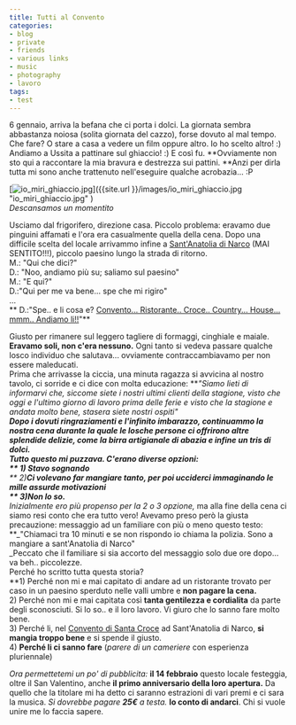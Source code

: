 ```yaml
---
title: Tutti al Convento
categories:
- blog
- private
- friends
- various links
- music
- photography
- lavoro
tags:
- test
---
```

6 gennaio, arriva la befana che ci porta i dolci. La giornata sembra
abbastanza noiosa (solita giornata del cazzo), forse dovuto al mal tempo. Che
fare? O stare a casa a vedere un film oppure altro. Io ho scelto altro! :)
Andiamo a Ussita a pattinare sul ghiaccio! :) E così fu. **Ovviamente non sto
qui a raccontare la mia bravura e destrezza sui pattini. **Anzi per dirla
tutta mi sono anche trattenuto nell'eseguire qualche acrobazia... :P

[![io_miri_ghiaccio.jpg]({{site.url}}/images/io_miri_ghiaccio.jpg)]({{site.url
}}/images/io_miri_ghiaccio.jpg "io_miri_ghiaccio.jpg" )  
_Descansamos un momentito_

Usciamo dal frigorifero, direzione casa. Piccolo problema: eravamo due
pinguini affamati e l'ora era casualmente quella della cena. Dopo una
difficile scelta del locale arrivammo infine a [Sant'Anatolia di
Narco](http://it.wikipedia.org/wiki/Sant'Anatolia_di_Narco
"http://it.wikipedia.org/wiki/Sant'Anatolia_di_Narco" ) (MAI SENTITO!!!),
piccolo paesino lungo la strada di ritorno.  
M.: "Qui che dici?"  
D.: "Noo, andiamo più su; saliamo sul paesino"  
M.: "E qui?"  
D.:"Qui per me va bene... spe che mi rigiro"  
...  
** D.:"Spe.. e li cosa e? [Convento... Ristorante.. Croce.. Country... House... mmm.. Andiamo li!!](http://www.conventodisantacroce.com/ "http://www.conventodisantacroce.com/" )"**

Giusto per rimanere sul leggero tagliere di formaggi, cinghiale e maiale.
**Eravamo soli, non c'era nessuno.** Ogni tanto si vedeva passare qualche
losco individuo che salutava... ovviamente contraccambiavamo per non essere
maleducati.  
Prima che arrivasse la ciccia, una minuta ragazza si avvicina al nostro
tavolo, ci sorride e ci dice con molta educazione: **_"Siamo lieti di
informarvi che, siccome siete i nostri ultimi clienti della stagione, visto
che oggi e l'ultimo giorno di lavoro prima delle ferie e visto che la stagione
e andata molto bene, stasera siete nostri ospiti"  
_**Dopo i dovuti ringraziamenti e l'infinito imbarazzo, continuammo la nostra
cena durante la quale le losche persone ci offrirono altre splendide delizie,
come la birra artigianale di abazia e infine un tris di dolci.  
Tutto questo mi puzzava. C'erano diverse opzioni:  
** 1) Stavo sognando**  
** 2)**Ci volevano far mangiare tanto, **per poi ucciderci immaginando le mille assurde motivazioni**  
** 3)Non lo so.**  
Inizialmente ero più propenso_ per la 2 o 3 opzione,_ ma alla fine della cena
ci siamo resi conto che era tutto vero! Avevamo preso però la giusta
precauzione: messaggio ad un familiare con più o meno questo testo:
**_"Chiamaci tra 10 minuti e se non rispondo io chiama la polizia. Sono a
mangiare a sant'Anatolia di Narco"  
_Peccato che il familiare si sia accorto del messaggio solo due ore dopo... va
beh.. piccolezze.  
Perché ho scritto tutta questa storia?  
**1) Perché non mi e mai capitato di andare ad un ristorante trovato per caso in un paesino sperduto nelle valli umbre e **non pagare la cena.**  
2) Perché non mi e mai capitata così **tanta gentilezza e cordialita** da
parte degli sconosciuti. Si lo so.. e il loro lavoro. Vi giuro che lo sanno
fare molto bene.  
3) Perché li, nel [Convento di Santa
Croce](http://www.conventodisantacroce.com/
"http://www.conventodisantacroce.com/" ) ad Sant'Anatolia di Narco, **si
mangia troppo bene** e si spende il giusto.  
4) **Perché li ci sanno fare** (_parere di un cameriere_ con esperienza
pluriennale)

_Ora permettetemi un po' di pubblicita:_ **il 14 febbraio** questo locale
festeggia, oltre il San Valentino, anche **il primo anniversario della loro
apertura.** Da quello che la titolare mi ha detto ci saranno estrazioni di
vari premi e ci sara la musica. _Si dovrebbe pagare **25€** a testa._ **Io
conto di andarci**. Chi si vuole unire me lo faccia sapere.  

